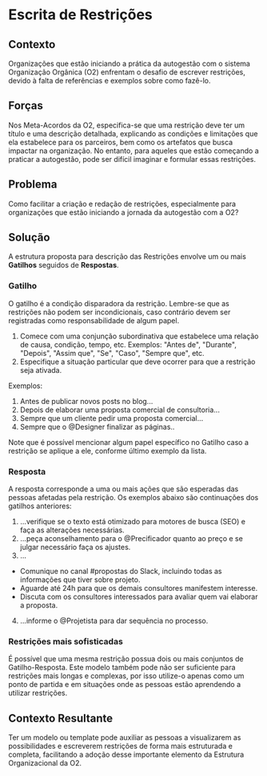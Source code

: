 # Escrita de Restrições

## Contexto

Organizações que estão iniciando a prática da autogestão com o sistema Organização Orgânica (O2) enfrentam o desafio de escrever restrições, devido à falta de referências e exemplos sobre como fazê-lo.

## Forças

Nos Meta-Acordos da O2, especifica-se que uma restrição deve ter um título e uma descrição detalhada, explicando as condições e limitações que ela estabelece para os parceiros, bem como os artefatos que busca impactar na organização. No entanto, para aqueles que estão começando a praticar a autogestão, pode ser difícil imaginar e formular essas restrições.

## Problema

Como facilitar a criação e redação de restrições, especialmente para organizações que estão iniciando a jornada da autogestão com a O2?

## Solução

A estrutura proposta para descrição das Restrições envolve um ou mais **Gatilhos** seguidos de **Respostas**.

### Gatilho

O gatilho é a condição disparadora da restrição. Lembre-se que as restrições não podem ser incondicionais, caso contrário devem ser registradas como responsabilidade de algum papel.

1. Comece com uma conjunção subordinativa que estabelece uma relação de causa, condição, tempo, etc. Exemplos: "Antes de", "Durante", "Depois", "Assim que", "Se", "Caso", "Sempre que", etc.
2. Especifique a situação particular que deve ocorrer para que a restrição seja ativada.

Exemplos:
1. Antes de publicar novos posts no blog...
2. Depois de elaborar uma proposta comercial de consultoria...
3. Sempre que um cliente pedir uma proposta comercial...
4. Sempre que o @Designer finalizar as páginas..

Note que é possível mencionar algum papel específico no Gatilho caso a restrição se aplique a ele, conforme último exemplo da lista.

### Resposta

A resposta corresponde a uma ou mais ações que são esperadas das pessoas afetadas pela restrição. Os exemplos abaixo são continuações dos gatilhos anteriores:

1. ...verifique se o texto está otimizado para motores de busca (SEO) e faça as alterações necessárias. 
2. ...peça aconselhamento para o @Precificador quanto ao preço e se julgar necessário faça os ajustes.
3. ...
 - Comunique no canal #propostas do Slack, incluindo todas as informações que tiver sobre projeto.
 - Aguarde até 24h para que os demais consultores manifestem interesse.
 - Discuta com os consultores interessados para avaliar quem vai elaborar a proposta.
4. ...informe o @Projetista para dar sequência no processo.

### Restrições mais sofisticadas

É possível que uma mesma restrição possua dois ou mais conjuntos de Gatilho-Resposta. Este modelo também pode não ser suficiente para restrições mais longas e complexas, por isso utilize-o apenas como um ponto de partida e em situações onde as pessoas estão aprendendo a utilizar restrições.

## Contexto Resultante

Ter um modelo ou template pode auxiliar as pessoas a visualizarem as possibilidades e escreverem restrições de forma mais estruturada e completa, facilitando a adoção desse importante elemento da Estrutura Organizacional da O2.

<!-- Links -->
[meta-acordos]: ../../meta-acordos.md#meta-acordos-da-organizacao-organica
[organizacao ]: ../../meta-acordos.md#1-organizacao
[proposito]: ../../meta-acordos.md#1.1-proposito
[parceiras]: ../../meta-acordos.md#1.2-parceiras
[tensoes]: ../../meta-acordos.md#1.3-tensoes-criativas
[estrutura-organizacional]: ../../meta-acordos.md#2-estrutura-organizacional
[papeis]: ../../meta-acordos.md#2.1-papeis
[energizacao]: ../../meta-acordos.md#2.1.1-energizacao
[autoridade-do-papel]: ../../meta-acordos.md#2.1.2-autoridade-do-papel
[deixando-papeis]: ../../meta-acordos.md#2.1.3-deixando-papeis
[circulos]: ../../meta-acordos.md#2.2-circulos
[circulos-nao-alteram-sua-definicao]: ../../meta-acordos.md#2.2.1-circulos-nao-alteram-sua-definicao
[circulos-nao-estruturam-seus-circulos-internos]: ../../meta-acordos.md#2.2.2-circulos-nao-estruturam-seus-circulos-internos
[artefatos-do-circulo]: ../../meta-acordos.md#2.3-artefatos-do-circulo
[circulos-podem-delegar-artefatos]: ../../meta-acordos.md#2.3.1-circulos-podem-delegar-artefatos
[integrantes-do-circulo]: ../../meta-acordos.md#2.4-integrantes-do-circulo
[restricoes]: ../../meta-acordos.md#2.5-restricoes
[restricoes-nao-estabelecem-responsabilidades]: ../../meta-acordos.md#2.5.1-restricoes-nao-estabelecem-responsabilidades
[prioridades-do-circulo]: ../../meta-acordos.md#2.6-prioridades-do-circulo
[reunioes-e-interacoes]: ../../meta-acordos.md#3-reunioes-e-interacoes
[revisar]: ../../meta-acordos.md#3.1-revisar
[sincronizar]: ../../meta-acordos.md#3.2-sincronizar
[adaptar]: ../../meta-acordos.md#3.3-adaptar
[operacoes-de-adaptar]: ../../meta-acordos.md#3.3.1-operacoes-de-adaptar
[decisao-integrativa]: ../../meta-acordos.md#3.3.2-decisao-integrativa
[proposta]: ../../meta-acordos.md#3.3.2.1-proposta
[apresentacao-de-exemplos]: ../../meta-acordos.md#3.3.2.2-apresentacao-de-exemplos
[facilitador-pode-descartar-a-proposta]: ../../meta-acordos.md#3.3.2.3-facilitador-pode-descartar-a-proposta
[objecoes]: ../../meta-acordos.md#3.3.2.4-objecoes
[objecoes-validas]: ../../meta-acordos.md#3.3.2.5-objecoes-validas
[facilitador-pode-descartar-a-objecao]: ../../meta-acordos.md#3.3.2.6-facilitador-pode-descartar-a-objecao
[integracao]: ../../meta-acordos.md#3.3.2.7-integracao
[quebra-dos-meta-acordos]: ../../meta-acordos.md#3.3.2.8-quebra-dos-meta-acordos
[cuidar]: ../../meta-acordos.md#3.4-cuidar
[reuniao-de-circulo]: ../../meta-acordos.md#3.5-reuniao-de-circulo
[somente-integrantes-podem-tratar-tensoes]: ../../meta-acordos.md#3.5.1-somente-integrantes-podem-tratar-tensoes
[formato-da-reuniao]: ../../meta-acordos.md#3.5.2-formato-da-reuniao
[integrantes-ausentes]: ../../meta-acordos.md#3.5.3-integrantes-ausentes
[priorize-a-reuniao]: ../../meta-acordos.md#3.5.4-priorize-a-reuniao
[restricoes-de-facilitacao]: ../../meta-acordos.md#3.6-restricoes-de-facilitacao
[uma-tensao-de-cada-vez]: ../../meta-acordos.md#3.6.1-uma-tensao-de-cada-vez
[lista-de-tensoes]: ../../meta-acordos.md#3.6.2-lista-de-tensoes
[interacoes-assincronas]: ../../meta-acordos.md#3.7-interacoes-assincronas
[novas-interacoes]: ../../meta-acordos.md#3.8-novas-interacoes
[papeis-essenciais]: ../../meta-acordos.md#4-papeis-essenciais
[guia]: ../../meta-acordos.md#4.1-guia
[energizacao-do-guia]: ../../meta-acordos.md#4.1.1-energizacao-do-guia
[representante]: ../../meta-acordos.md#4.2-representante
[facilitador]: ../../meta-acordos.md#4.3-facilitador
[escriba]: ../../meta-acordos.md#4.4-escriba
[papeis-essenciais-eleitos]: ../../meta-acordos.md#4.5-papeis-essenciais-eleitos
[parceiras-elegiveis]: ../../meta-acordos.md#4.5.1-parceiras-elegiveis
[eleicoes]: ../../meta-acordos.md#4.5.2-eleicoes
[alteracoes-nos-papeis-essenciais]: ../../meta-acordos.md#4.5.3-alteracoes-nos-papeis-essenciais
[alteracoes-nos-papeis-essenciais-nao-propagam]: ../../meta-acordos.md#4.5.3.1-alteracoes-nos-papeis-essenciais-nao-propagam
[energizacao-de-papeis-definidos]: ../../meta-acordos.md#5-energizacao-de-papeis-definidos
[foco]: ../../meta-acordos.md#5.1-foco
[autorresponsabilizacao]: ../../meta-acordos.md#5.2-autorresponsabilizacao
[transparencia]: ../../meta-acordos.md#5.3-transparencia
[ato-heroico]: ../../meta-acordos.md#5.4-ato-heroico
